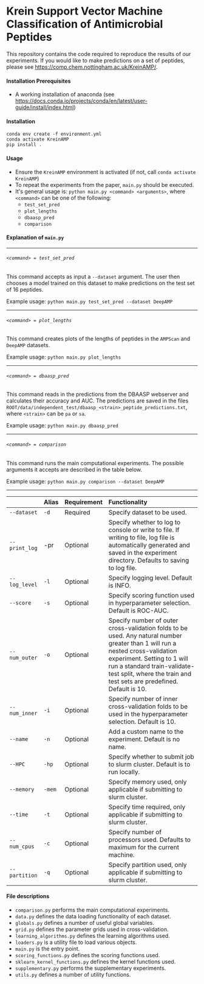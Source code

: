 # Krein Support Vector Machine Classification of Antimicrobial Peptides

This repository contains the code required to reproduce the results of our experiments. If you would like to make 
predictions on a set of peptides, please see https://comp.chem.nottingham.ac.uk/KreinAMP/. 

#### Installation Prerequisites
- A working installation of anaconda (see https://docs.conda.io/projects/conda/en/latest/user-guide/install/index.html)

#### Installation
```
conda env create -f environment.yml
conda activate KreinAMP
pip install .
```

#### Usage
- Ensure the `KreinAMP` environment is activated (if not, call `conda activate KreinAMP`)
- To repeat the experiments from the paper, `main.py` should be executed.
- It's general usage is: `python main.py <command> <arguments>`, where `<command>` can be one of the following:
    - `test_set_pred`
    - `plot_lengths`
    - `dbaasp_pred`
    - `comparison`

#### Explanation of `main.py`

---

###### `<command> = test_set_pred`
This command accepts as input a `--dataset` argument. The user then chooses a model trained on this dataset to make predictions on the test set of 16 peptides.

Example usage: `python main.py test_set_pred --dataset DeepAMP`

---

###### `<command> = plot_lengths`
This command creates plots of the lengths of peptides in the `AMPScan` and `DeepAMP` datasets.

Example usage: `python main.py plot_lengths`

---

###### `<command> = dbaasp_pred`
This command reads in the predictions from the DBAASP webserver and calculates their accuracy and AUC. The predictions are saved in the files `ROOT/data/independent_test/dbaasp_<strain>_peptide_predictions.txt`, where `<strain>` can be `pa` or `sa`.

Example usage: `python main.py dbaasp_pred`

---

###### `<command> = comparison`
This command runs the main computational experiments. The possible arguments it accepts are described in the table below.

Example usage: `python main.py comparison --dataset DeepAMP`

---

| <Name >         | Alias  | Requirement | Functionality                                                |  
| ------------- | ------ | ----------- | :----------------------------------------------------------- |  
| `--dataset`   | `-d`   | Required    | Specify dataset to be used.                                  |  
| `--print_log` | -pr    | Optional    | Specify whether to log to console or write to file. If writing to file, log file is automatically generated and saved in the experiment directory. Defaults to saving to log file. |  
| `--log_level` | `-l`   | Optional    | Specify logging level. Default is INFO.                      |  
| `--score`     | `-s`   | Optional    | Specify scoring function used in hyperparameter selection. Default is ROC-AUC. |  
| `--num_outer` | `-o`   | Optional    | Specify number of outer cross-validation folds to be used. Any natural number greater than 1 will run a nested cross-validation experiment. Setting to 1 will run a standard train-validate-test split, where the train and test sets are predefined. Default is 10. |  
| `--num_inner` | `-i`   | Optional    | Specify number of inner cross-validation folds to be used in the hyperparameter selection. Default is 10. |  
| `--name`      | `-n`   | Optional    | Add a custom name to the experiment. Default is no name.     |  
| `--HPC`       | `-hp`   | Optional    | Specify whether to submit job to slurm cluster. Default is to run locally. |  
| `--memory`    | `-mem` | Optional    | Specify memory used, only applicable if submitting to slurm cluster. |  
| `--time`      | `-t`   | Optional    | Specify time required, only applicable if submitting to slurm cluster. |  
| `--num_cpus`  | `-c`   | Optional    | Specify number of processors used. Defaults to maximum for the current machine. |  
| `--partition` | `-q`   | Optional    | Specify partition used, only applicable if submitting to slurm cluster. |  
  

#### File descriptions  
- `comparison.py` performs the main computational experiments.
- `data.py` defines the data loading functionality of each dataset.
- `globals.py` defines a number of useful global variables.  
-  `grid.py` defines the parameter grids used in cross-validation.
- `learning_algorithms.py` defines the learning algorithms used.
- `loaders.py` is a utility file to load various objects.
- `main.py` is the entry point.
- `scoring_functions.py` defines the scoring functions used.
- `sklearn_kernel_functions.py` defines the kernel functions used.
- `supplementary.py` performs the supplementary experiments.
- `utils.py` defines a number of utility functions.